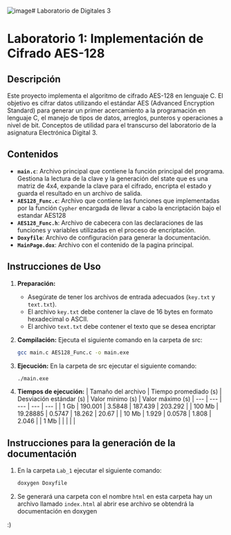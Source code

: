 ![image](https://github.com/user-attachments/assets/43e13d73-60d3-4ee2-b766-231c188d9905)# Laboratorio de Digitales 3
# Laboratorio 1: Implementación de Cifrado AES-128

## Descripción

Este proyecto implementa el algoritmo de cifrado AES-128 en lenguaje C. El objetivo es cifrar datos utilizando el estándar AES (Advanced Encryption Standard) para generar un primer acercamiento a la programación en lenguaje C, el manejo de tipos de datos, arreglos, punteros y operaciones a nivel de bit. Conceptos de utilidad para el transcurso del laboratorio de la asignatura Electrónica Digital 3.

## Contenidos

- **`main.c`**: Archivo principal que contiene la función principal del programa. Gestiona la lectura de la clave y la generación del state que es una matriz de 4x4, expande la clave para el cifrado, encripta el estado y guarda el resultado en un archivo de salida.
- **`AES128_Func.c`**: Archivo que contiene las funciones que implementadas por la función `Cypher` encargada de llevar a cabo la encriptación bajo el estandar AES128
- **`AES128_Func.h`**: Archivo de cabecera con las declaraciones de las funciones y variables utilizadas en el proceso de encriptación.
- **`Doxyfile`**: Archivo de configuración para generar la documentación.
- **`MainPage.dox`**: Archivo con el contenido de la pagina principal.
  

## Instrucciones de Uso

1. **Preparación:**
   - Asegúrate de tener los archivos de entrada adecuados (`key.txt` y `text.txt`).
   - El archivo `key.txt` debe contener la clave de 16 bytes en formato hexadecimal o ASCII.
   - El archivo `text.txt` debe contener el texto que se desea encriptar

2. **Compilación:**
   Ejecuta el siguiente comando en la carpeta de src:
   ```bash
   gcc main.c AES128_Func.c -o main.exe

3. **Ejecución:**
   En la carpeta de src ejecutar el siguiente comando:
   ```bash
   ./main.exe

4. **Tiempos de ejecución:**
   | Tamaño del archivo | Tiempo promediado (s) | Desviación estándar (s) | Valor minimo (s) | Valor máximo (s)
   | --- | --- | --- | --- | --- |
   | 1 Gb | 190.001 | 3.5848 | 187.439 | 203.292 |
   | 100 Mb | 19.28885 | 0.5747 | 18.262 | 20.67 |
   | 10 Mb  | 1.929 | 0.0578 | 1.808 | 2.046 |
   | 1 Mb   |       |    |    |    |

## Instrucciones para la generación de la documentación

1. En la carpeta `Lab_1` ejecutar el siguiente comando:
   ```bash
   doxygen Doxyfile
2. Se generará una carpeta con el nombre `html` en esta carpeta hay un archivo llamado `index.html` al abrir ese archivo se obtendrá la documentación en doxygen

:) 
